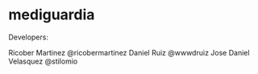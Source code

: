mediguardia
===========

Developers:

Ricober Martinez @ricobermartinez
Daniel Ruiz @wwwdruiz
Jose Daniel Velasquez @stilomio

